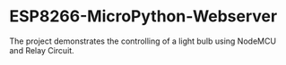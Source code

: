 # ESP8266-MicroPython-Webserver
The project demonstrates the controlling of a light bulb using NodeMCU and Relay Circuit.
